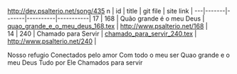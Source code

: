 http://dev.psalterio.net/song/435
n  | id    | title | git file | site link | 
---|-------|-------|----------|-----------| 
17 | 168 | Quão grande é o meu Deus | [quao_grande_e_o_meu_deus_168.tex](https://github.com/psalterio/repository/blob/master/songs/pt/quao_grande_e_o_meu_deus_168.tex) | http://www.psalterio.net/168 |  
14 | 240 | Chamado para Servir | [chamado_para_servir_240.tex](https://github.com/psalterio/repository/blob/master/songs/pt/chamado_para_servir_240.tex) | http://www.psalterio.net/240 |  


Nosso refugio
Conectados pelo amor
Com todo o meu ser
Quao grande e o meu Deus
Tudo por Ele
Chamados para servir
